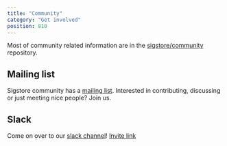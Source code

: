 ```yaml
---
title: "Community"
category: "Get involved"
position: 810
---
```


Most of community related information are in the [sigstore/community](https://github.com/sigstore/community/) repository.

## Mailing list

Sigstore community has a [mailing list](https://groups.google.com/g/sigstore-dev). Interested in contributing, discussing or just meeting nice people? Join us.

## Slack

Come on over to our [slack channel](https://sigstore.slack.com)!
[Invite link](https://links.sigstore.dev/slack)

